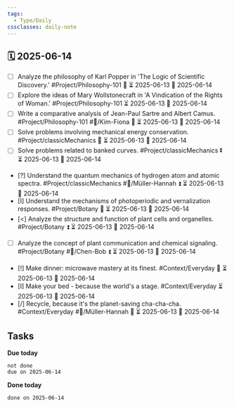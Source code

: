 ```yaml
---
tags:
  - Type/Daily
cssclasses: daily-note
---
```


## 🗓️ 2025-06-14

- [ ] Analyze the philosophy of Karl Popper in 'The Logic of Scientific Discovery.' #Project/Philosophy-101 🔼 ⏳ 2025-06-13 📅 2025-06-14
- [ ] Explore the ideas of Mary Wollstonecraft in 'A Vindication of the Rights of Woman.' #Project/Philosophy-101 ⏳ 2025-06-13 📅 2025-06-14
- [ ] Write a comparative analysis of Jean-Paul Sartre and Albert Camus. #Project/Philosophy-101 #👤/Kim-Fiona 🔺 ⏳ 2025-06-13 📅 2025-06-14
- [ ] Solve problems involving mechanical energy conservation. #Project/classicMechanics 🔺 ⏳ 2025-06-13 📅 2025-06-14
- [ ] Solve problems related to banked curves. #Project/classicMechanics ⏬ ⏳ 2025-06-13 📅 2025-06-14
- [?] Understand the quantum mechanics of hydrogen atom and atomic spectra. #Project/classicMechanics #👤/Müller-Hannah ⏫ ⏳ 2025-06-13 📅 2025-06-14
- [I] Understand the mechanisms of photoperiodic and vernalization responses. #Project/Botany 🔺 ⏳ 2025-06-13 📅 2025-06-14
- [<] Analyze the structure and function of plant cells and organelles. #Project/Botany ⏫ ⏳ 2025-06-13 📅 2025-06-14
- [ ] Analyze the concept of plant communication and chemical signaling. #Project/Botany #👤/Chen-Bob ⏫ ⏳ 2025-06-13 📅 2025-06-14
- [!] Make dinner: microwave mastery at its finest. #Context/Everyday 🔺 ⏳ 2025-06-13 📅 2025-06-14
- [I] Make your bed - because the world's a stage. #Context/Everyday ⏳ 2025-06-13 📅 2025-06-14
- [/] Recycle, because it's the planet-saving cha-cha-cha. #Context/Everyday #👤/Müller-Hannah 🔼 ⏳ 2025-06-13 📅 2025-06-14

## Tasks

**Due today**

```tasks
not done
due on 2025-06-14
```

**Done today**

```tasks
done on 2025-06-14
```
            